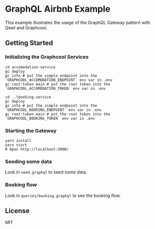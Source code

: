 # GraphQL Airbnb Example

This example illustrates the usage of the GraphQL Gateway pattern with Qewl and Graphcool.

## Getting Started
### Initializing the Graphcool Services
```
cd accomodation-service
gc deploy
gc info # put the simple endpoint into the `GRAPHCOOL_ACCOMODATION_ENDPOINT` env var in .env
gc root-token main # put the root token into the `GRAPHCOOL_ACCOMODATION_TOKEN` env var in .env

cd ..\booking-service
gc deploy
gc info # put the simple endpoint into the `GRAPHCOOL_BOOKING_ENDPOINT` env var in .env
gc root-token main # put the root token into the `GRAPHCOOL_BOOKING_TOKEN` env var in .env
```

### Starting the Gateway
```
yarn install
yarn start
# Open http://localhost:3000/
```

### Seeding some data
Look in `seed.graphql` to seed some data.

### Booking flow
Look in `queries/booking.graphql` to see the booking flow.

## License
MIT
